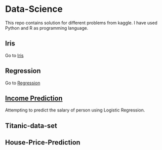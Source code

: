 # Data-Science
This repo contains solution for different problems from kaggle. I have used Python and R as programming language.




## Iris
Go to [Iris](http://htmlpreview.github.io/?https://github.com/kumar-kunal/Data-Science/blob/master/Iris/Iris_Notebook.nb.html)
## Regression
Go to [Regression](http://htmlpreview.github.io/?https://github.com/kumar-kunal/Data-Science/blob/master/Regression/regression1/Linear-Regression.nb.html)
## [Income Prediction](http://htmlpreview.github.io/?https://github.com/kumar-kunal/Data-Science/blob/master/Regression/Adult-Income/Adult_Income.nb.html)
Attempting to predict the salary of person using Logistic Regression.

## Titanic-data-set
## House-Price-Prediction
